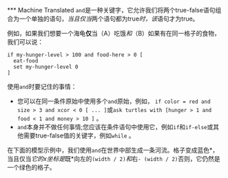 ﻿*** Machine Translated
`and`是一种关键字，它允许我们将两个true-false语句组合为一个单独的语句，*当且仅当*两个语句都为true*时，该*语句才为true。

例如，如果我们想要一个海龟**仅**当（A）吃饿*和*（B）如果有在同一格子的食物，我们可以说：



```
if my-hunger-level > 100 and food-here > 0 [
  eat-food
  set my-hunger-level 0
]
```


使用`and`时要记住的事情：

- 您可以在同一条件原始中使用多个`and`原始，例如， `if color = red and size > 3 and xcor < 0 [ ... ]`或`ask turtles with [hunger > 1 and food < 1 and money > 10 ]` 。
- `and`本身并不做任何事情;您应该在条件语句中使用它，例如`if`和`if-else`或其他需要true-false值的关键字，例如`while` 。


在下面的模型示例中，我们使用`and`在世界中部生成一条河流。格子变成蓝色*，当且仅当*它的x坐标是*既*向左的`(width / 2)`*和*右`- (width / 2)`否则，它仍然是一个绿色的格子。